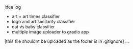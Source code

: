 idea log
- art + art times classifier
- logo and art similarity classifier
- cat vs baby classifier
- multiple image uploader to gradio app



[this file shouldnt be uploaded as the fodler is in .gitignore] ...
